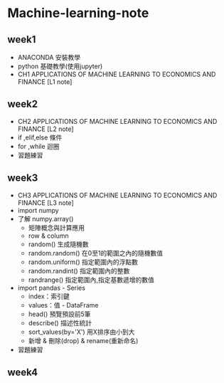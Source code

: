 # Machine-learning-note
## week1
  * ANACONDA 安裝教學
  * python 基礎教學(使用jupyter)
  * CH1 APPLICATIONS OF MACHINE LEARNING TO ECONOMICS AND FINANCE [L1 note]
## week2 
  * CH2 APPLICATIONS OF MACHINE LEARNING TO ECONOMICS AND FINANCE [L2 note]
  * if ,elif,else 條件
  * for ,while 迴圈
  * 習題練習
## week3
  * CH3 APPLICATIONS OF MACHINE LEARNING TO ECONOMICS AND FINANCE [L3 note]
  * import numpy
  * 了解 numpy.array() 
    - 矩陣概念與計算應用
    - row & column
    - random() 生成隨機數
     - random.random() 在0至1的範圍之內的隨機數值
     - random.uniform() 指定範圍內的浮點數
     - random.randint() 指定範圍內的整數
     - randrange() 指定範圍內,指定基數遞增的數值
   * import pandas
    - Series
     - index：索引鍵
     - values：值
    - DataFrame
     - head() 預覽預設前5筆
     - describe() 描述性統計
     - sort_values(by='X') 用X排序由小到大 
     - 新增 & 刪除(drop) & rename(重新命名)
   * 習題練習
## week4 

